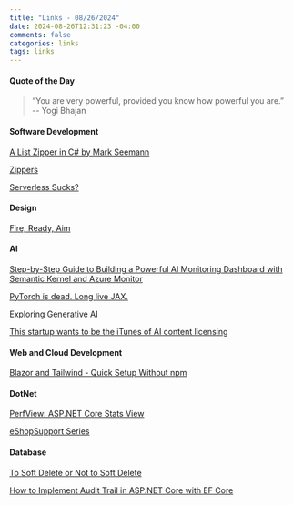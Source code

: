 ```yaml
---
title: "Links - 08/26/2024"
date: 2024-08-26T12:31:23 -04:00
comments: false
categories: links
tags: links
---
```


#### Quote of the Day

<blockquote>“You are very powerful, provided you know how powerful you are.”<br>
--  Yogi Bhajan
</blockquote>

#### Software Development
[A List Zipper in C# by Mark Seemann](https://blog.ploeh.dk/2024/08/26/a-list-zipper-in-c/)

[Zippers](http://learnyouahaskell.com/zippers)

[Serverless Sucks?](https://codeopinion.com/serverless-sucks/)

#### Design
[Fire, Ready, Aim](https://uxdesign.cc/fire-ready-aim-6d409ca1102d)

#### AI
[Step-by-Step Guide to Building a Powerful AI Monitoring Dashboard with Semantic Kernel and Azure Monitor](https://devblogs.microsoft.com/semantic-kernel/step-by-step-guide-to-building-a-powerful-ai-monitoring-dashboard-with-semantic-kernel-and-azure-monitor/)

[PyTorch is dead. Long live JAX.](https://neel04.github.io/my-website/blog/pytorch_rant/)

[Exploring Generative AI](https://martinfowler.com/articles/exploring-gen-ai.html)

[This startup wants to be the iTunes of AI content licensing](https://www.engadget.com/ai/this-startup-wants-to-be-the-itunes-of-ai-content-licensing-162942714.html)


#### Web and Cloud Development
[Blazor and Tailwind - Quick Setup Without npm](https://blazorise.com/blog/blazor-and-tailwind-quick-setup-without-npm)

#### DotNet
[PerfView: ASP.NET Core Stats View](https://techcommunity.microsoft.com/t5/iis-support-blog/perfview-asp-net-core-stats-view/ba-p/4227176)

[eShopSupport Series](https://jasonhaley.com/2024/08/23/introducing-eshopsupport-series/)

#### Database
[To Soft Delete or Not to Soft Delete](https://steven-giesel.com/blogPost/a807373c-dcc6-42f9-995f-e69dcea1cd47)

[How to Implement Audit Trail in ASP.NET Core with EF Core](https://antondevtips.com/blog/how-to-implement-audit-trail-in-asp-net-core-with-ef-core)




